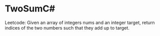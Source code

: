 # TwoSumC#
Leetcode: Given an array of integers nums and an integer target, return indices of the two numbers such that they add up to target.
